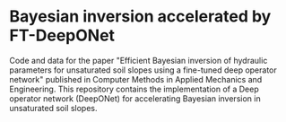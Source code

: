 # Bayesian inversion accelerated by FT-DeepONet
Code and data for the paper "Efficient Bayesian inversion of hydraulic parameters for unsaturated soil slopes using a fine-tuned deep operator network" published in Computer Methods in Applied Mechanics and Engineering. This repository contains the implementation of a Deep operator network (DeepONet) for accelerating Bayesian inversion in unsaturated soil slopes.


